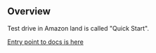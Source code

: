 ## Overview

Test drive in Amazon land is called "Quick Start".

[Entry point to docs is here](https://aws-quickstart.github.io/)